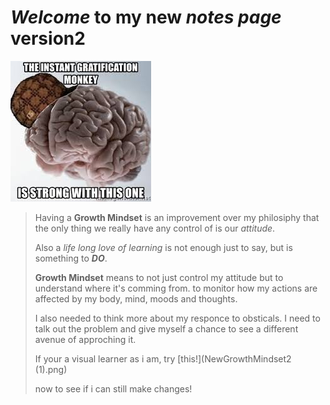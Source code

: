 # *Welcome* to **my** new ***notes page*** version2

![Code monkey](monkeybrain.jpg)

> Having a **Growth Mindset** is an improvement over my philosiphy that the only thing we really have any control of is our *attitude*.
>
> Also a *life long love of learning* is not enough just to say, but is something to ***DO***.
>
> **Growth Mindset** means to not just control my attitude but to understand where it's comming from.
> to monitor how my actions are affected by my body, mind, moods and thoughts.
>
> I also needed to think more about my responce to obsticals. I need to talk out the problem and give myself a chance to see a different avenue of approching it.
>
>If your a visual learner as i am, try [this!](NewGrowthMindset2 (1).png)
>
> now to see if i can still make changes!
